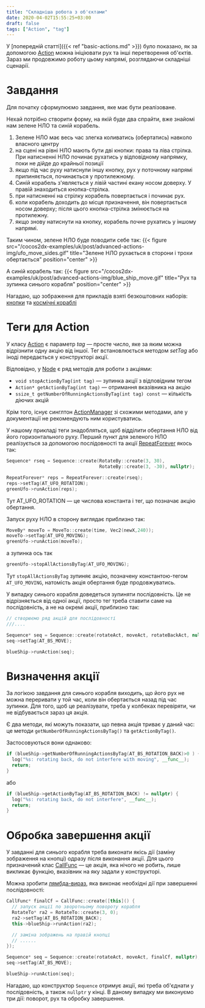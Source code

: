 ```yaml
---
title: "Складніша робота з об'єктами"
date: 2020-04-02T15:55:25+03:00
draft: false
tags: ["Action", "tag"]
---
```



У [попередній статті]({{< ref "basic-actions.md" >}}) було показано, як за допомогою [Action](https://docs.cocos2d-x.org/api-ref/cplusplus/v4x/db/d61/classcocos2d_1_1_action.html) можна ініціювати рух та інші перетворення об'єктів. Зараз ми продовжимо роботу цьому напрямі, розглядаючи складніші сценарії.

<!--more-->

# Завдання

Для початку сформулюємо завдання, яке має бути реалізоване.

Нехай потрібно створити форму, на якій буде два спрайти, вже знайомі нам зелене НЛО та синій корабель.

1. Зелене НЛО має весь час злегка коливатись (обертатись) навколо власного центру
1. на сцені на рівні НЛО мають бути дві кнопки: права та ліва стрілка. При натисненні НЛО починає рухатись у відповідному напрямку, поки не дійде до крайньої позиції
1. якщо під час руху натиснули іншу кнопку, рух у поточному напрямі припиняється, починається у протилежному.
1. Синій корабель з'являється у лівій частині екану носом доверху. У правій знаходиться кнопка-стрілка.
1. при натисненні на стрілку корабель повертається і починає рух.
1. коли корабель доходить до місця призначення, він повертається носом доверху; після цього кнопка-стрілка змінюється на протилежну.
1. якщо знову натиснути на кнопку, корабель почне рухатись у іншому напрямі.

Таким чином, зелене НЛО буде поводити себе так:
{{< figure src="/cocos2dx-examples/uk/post/advanced-actions-img/ufo_move_sides.gif" title="Зелене НЛО рухається в сторони і трохи обертається" position="center" >}}

А синій корабель так:
{{< figure src="/cocos2dx-examples/uk/post/advanced-actions-img/blue_ship_move.gif" title="Рух та зупинка синього корабля" position="center" >}}

Нагадаю, що зображення для прикладів взяті безкоштовних наборів: [кнопки](https://evolutionarygames.itch.io/interface-elements-mobile-metallic) та [космічні кораблі](https://www.kenney.nl/assets/space-shooter-redux)

# Теги для Action

У класу [Action](https://docs.cocos2d-x.org/api-ref/cplusplus/v4x/db/d61/classcocos2d_1_1_action.html) є параметр _tag_ — просте число, яке за яким можна відрізнити одну акцію від іншої. Тег встановлюється методом _setTag_ або іноді передається у конструкторі акції.

Відповідно, у [Node](https://docs.cocos2d-x.org/api-ref/cplusplus/V3.12/d3/d82/classcocos2d_1_1_node.html) є ряд методів для роботи з акціями:
* `void stopActionByTag(int tag)` — зупинка акції з відповідним тегом
* `Action* getActionByTag(int tag)` — отримання вказівника на акцію
* `ssize_t getNumberOfRunningActionsByTag(int tag) const` — кількість діючих акцій

Крім того, існує синглтон [ActionManager](https://docs.cocos2d-x.org/api-ref/cplusplus/v4x/d1/d88/classcocos2d_1_1_action_manager.html#details) зі схожими методами, але у документації не рекомендують ним користуватись.

У нашому прикладі теги знадобляться, щоб відділити обертання НЛО від його горизонтального руху. Перший пункт для зеленого НЛО реалізується за допомогою послідовності та акції [RepeatForever](https://docs.cocos2d-x.org/api-ref/cplusplus/V3.12/d9/d37/classcocos2d_1_1_repeat_forever.html) якось так:
```cpp
Sequence* rseq = Sequence::create(RotateBy::create(3, 30),
                                  RotateBy::create(3, -30), nullptr);

RepeatForever* reps = RepeatForever::create(rseq);
reps->setTag(AT_UFO_ROTATION);
greenUfo->runAction(reps);
```
Тут AT_UFO_ROTATION — це числова константа і тег, що позначає акцію обертання.

Запуск руху НЛО в сторону виглядає приблизно так:
```cpp
MoveBy* moveTo = MoveTo::create(time, Vec2(newX,240));
moveTo->setTag(AT_UFO_MOVING);
greenUfo->runAction(moveTo);
```
а зупинка ось так
```cpp
greenUfo->stopAllActionsByTag(AT_UFO_MOVING);
```
Тут `stopAllActionsByTag` зупиняє акцію, позначену константою-тегом `AT_UFO_MOVING`, натомість акція обертання буде продовжуватись.

У випадку синього корабля доведеться зупиняти послідовність. Це не відрізняється від одної акції, просто тег треба ставити саме на послідовність, а не на окремі акції, приблизно так:
```cpp
// створюємо ряд акцій для послідовності
///....

Sequence* seq = Sequence::create(rotateAct, moveAct, rotateBackAct, nullptr);
seq->setTag(AT_BS_MOVE);

blueShip->runAction(seq);
```

# Визначення акції

За логікою завдання для синього корабля виходить, що його рух не можна переривати у той час, коли він обертається назад під час зупинки. Для того, щоб це реалізувати, треба у колбеках перевіряти, чи не відбувається зараз ця акція.

Є два методи, які можуть показати, що певна акція триває у даний час: це методи `getNumberOfRunningActionsByTag()` та `getActionByTag()`.

Застосовуються вони однаково:
```cpp
if (blueShip->getNumberOfRunningActionsByTag(AT_BS_ROTATION_BACK)>0 ) {
  log("%s: rotating back, do not interfere with moving", __func__);
  return;
}
```
або
```cpp
if (blueShip->getActionByTag(AT_BS_ROTATION_BACK) != nullptr) {
  log("%s: rotating back, do not interfere", __func__);
  return;
}
```

# Обробка завершення акції

У завданні для синього корабля треба виконати якісь дії (заміну зображення на кнопці) одразу після виконання акції. Для цього призначений клас [CallFunc](https://docs.cocos2d-x.org/api-ref/cplusplus/v4x/d3/d32/classcocos2d_1_1_call_func.html#details) — це акція, яка нічого не робить, лише викликає функцію, вказівник на яку задали у конструкторі.

Можна зробити [лямбда-вираз](https://uk.wikipedia.org/wiki/%D0%9B%D1%8F%D0%BC%D0%B1%D0%B4%D0%B0-%D0%B2%D0%B8%D1%80%D0%B0%D0%B7%D0%B8_%D1%83_%D0%A1%2B%2B), яка виконає необхідні дії при завершенні послідовності:
```cpp
CallFunc* finalCf = CallFunc::create([this]() {
  // запуск акції по зворотньому повороту корабля
  RotateTo* ra2 = RotateTo::create(3, 0);
  ra2->setTag(AT_BS_ROTATION_BACK);
  this->blueShip->runAction(ra2);

  // заміна зображень на правій кнопці
  // ......
});

Sequence* seq = Sequence::create(rotateAct, moveAct, finalCf, nullptr);
seq->setTag(AT_BS_MOVE);

blueShip->runAction(seq);
```
Нагадаю, що конструктор `Sequence` отримує акції, які треба об'єднати у послідовність, а також `nullptr` у кінці. В даному випадку ми виконуємо три дії: поворот, рух та обробку завершення.
